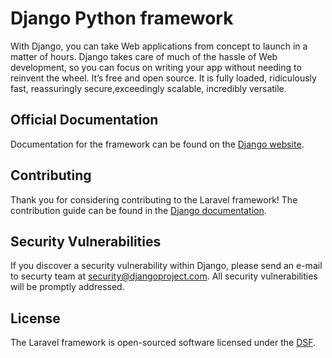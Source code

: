  #  Django Python framework

With Django, you can take Web applications from concept to launch in a matter of hours. Django takes care of much of the hassle of Web development, so you can focus on writing your app without needing to reinvent the wheel. It’s free and open source.
It is fully loaded, ridiculously fast, reassuringly secure,exceedingly scalable, incredibly versatile.

## Official Documentation

Documentation for the framework can be found on the [Django website](https://docs.djangoproject.com/).

## Contributing

Thank you for considering contributing to the Laravel framework! The contribution guide can be found in the [Django documentation](https://docs.djangoproject.com/en/dev/internals/contributing/).

## Security Vulnerabilities

If you discover a security vulnerability within Django, please send an e-mail to securty team  at security@djangoproject.com. All security vulnerabilities will be promptly addressed.

## License

The Laravel framework is open-sourced software licensed under the [DSF](https://www.djangoproject.com/trademarks/).
